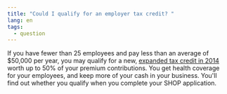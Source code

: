 ```yaml
---
title: "Could I qualify for an employer tax credit? "
lang: en
tags:
  - question
---
```


If you have fewer than 25 employees and pay less than an average of $50,000 per year, you may qualify for a new, [expanded tax credit in 2014](/will-i-qualify-for-the-small-business-health-care-tax-credits) worth up to 50% of your premium contributions. You get health coverage for your employees, and keep more of your cash in your business. You'll find out whether you qualify when you complete your SHOP application.
